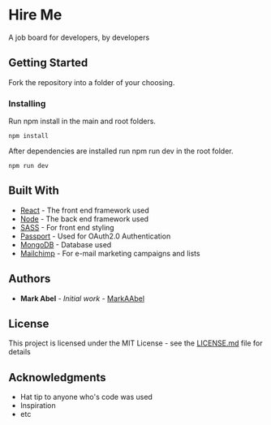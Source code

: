 # Hire Me

A job board for developers, by developers

## Getting Started

Fork the repository into a folder of your choosing.

### Installing

Run npm install in the main and root folders.

```
npm install
```

After dependencies are installed run npm run dev in the root folder.

```
npm run dev
```

## Built With

* [React](https://reactjs.org/) - The front end framework used
* [Node](https://nodejs.org/) - The back end framework used
* [SASS](https://sass-lang.com/) - For front end styling
* [Passport](http://www.passportjs.org/) - Used for OAuth2.0 Authentication
* [MongoDB](https://www.mongodb.com/) - Database used
* [Mailchimp](https://mailchimp.com/) - For e-mail marketing campaigns and lists

## Authors

* **Mark Abel** - *Initial work* - [MarkAAbel](http://github.com/abelmark)

## License

This project is licensed under the MIT License - see the [LICENSE.md](LICENSE.md) file for details

## Acknowledgments

* Hat tip to anyone who's code was used
* Inspiration
* etc
